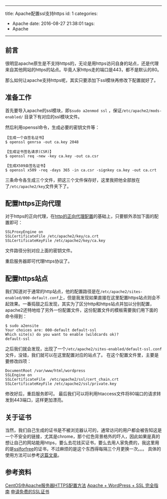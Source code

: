 
---
title: Apache配置ssl支持https
id: 1
categories:
  - Apache
date: 2016-08-27 21:38:01
tags:
  - Apache
---

## 前言

很明显apache原生是不支持https的，无论是用https访问自身的站点，还是代理来自其他网站的https的站点。毕竟人家https走的端口是443，都不是默认的80。

那么如何让apache支持https呢，其实只要添加下ssl模块再修改下配置就好了。

## 准备工作

首先要导入apache的ssl模块，即`$sudo a2enmod ssl` ，保证`/etc/apache2/mods-enabled/` 目录下有对应的ssl模块文件。

然后利用openssl命令，生成必要的密钥文件等：
```
【生成一个自签名证书】
$ openssl genrsa -out ca.key 2048

【生成证书签名请求(CSR)】
$ openssl req -new -key ca.key -out ca.csr

【生成X509自签名证书】
$ openssl x509 -req -days 365 -in ca.csr -signkey ca.key -out ca.crt
```
三条命令各生成三个文件，把这三个文件保存好，这里我把他全部放在了`/etc/apache2/key`文件夹下了。

## 配置https正向代理

对于https的正向代理，在[http的正向代理配置](/2016/08/26/1/)的基础上，只要额外添加下面的配置即可：
```
SSLProxyEngine on
SSLCertificateFile /etc/apache2/key/ca.crt
SSLCertificateKeyFile /etc/apache2/key/ca.key
```
文件路径分别对应上面的密钥文件。

重启服务器即可代理https协议了。


## 配置https站点

我们知道对于通常的http站点，他的配置路径是在`/etc/apache2/sites-enabled/000-default.conf`上，但是我发现如果直接在这里配置https站点则会不起效果。一番捣鼓之后发现，其实为了区分http和https站点并加以分别配置，apache2还特地给了另外一份配置文件，这份配置文件的模板需要我们用下面的命令得到：
```
$ sudo a2ensite
Your choices are: 000-default default-ssl
Which site(s) do you want to enable (wildcards ok)?
default-ssl
```
之后我们就会发现，出现了一个`/etc/apache2/sites-enabled/default-ssl.conf`文件，没错，我们就可以在这里配置对应的站点了。
在这个配置文件里，主要是要修改四项：
```
DocumentRoot /var/www/html/wordpress
SSLEngine on
SSLCertificateFile  /etc/apache2/ssl/cert_chain.crt
SSLCertificateKeyFile /etc/apache2/ssl/private.key
```
修改好后，重启服务即可。
最后我们可以将利用htaccess文件将80端口的请求转发到443端口，这样更加漂亮。

## 关于证书
当然，我们自己生成的证书是不被浏览器认可的，通常访问的用户都会被告知这是一个不安全的链接，尤其是chrome，那个红色背景格外的吓人，因此如果是真的想让自己的网站能用https，要么去花钱买证书，要么去用人家免费的，我这里用的是[sslforfree](https://www.sslforfree.com/)的证书，不过麻烦的是这个东西得每隔三个月更换一次。。。
具体的使用方法可以参考[这篇文章](https://itjh.net/2016/11/03/free-ssl/)。

## 参考资料
[CentOS中Apache服务器HTTPS配置方法](http://freessl.wosign.com/centos-https.html)
[Apache + WordPress + SSL 完全指南](https://ttt.tt/9/)
[申请免费的SSL证书](https://itjh.net/2016/11/03/free-ssl/)
